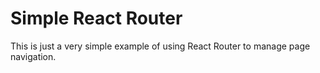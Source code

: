 # Simple React Router

This is just a very simple example of using React Router to manage page navigation.